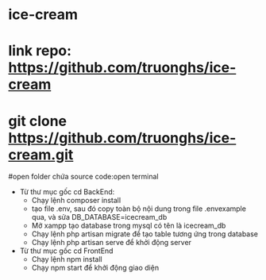 # ice-cream
# link repo: https://github.com/truonghs/ice-cream
# git clone https://github.com/truonghs/ice-cream.git
#open folder chứa source code:open terminal
- Từ thư mục gốc cd BackEnd:
  + Chạy lệnh composer install
  + tạo file .env, sau đó copy toàn bộ nội dung trong file .envexample qua, và sửa DB_DATABASE=icecream_db
  + Mở xampp tạo database trong mysql có tên là icecream_db
  + Chạy lệnh php artisan migrate để tạo table tương ứng trong database
  + Chạy lệnh php artisan serve để khởi động server
- Từ thư mục gốc cd FrontEnd
  + Chạy lệnh npm install
  + Chạy npm start để khởi động giao diện
